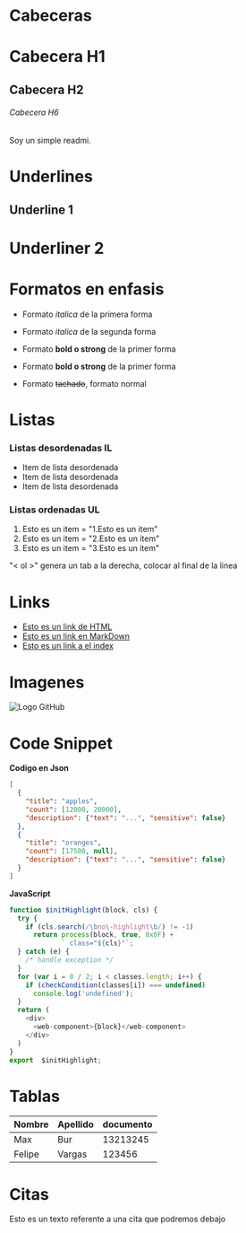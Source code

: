 # Cabeceras
# Cabecera H1
## Cabecera H2
###### Cabecera H6
Soy un simple readmi.

# Underlines

Underline 1
-----------

Underliner 2
===========

# Formatos en enfasis

- Formato *italica* de la primera forma
- Formato _italica_ de la segunda forma

- Formato **bold o strong** de la primer forma
- Formato __bold o strong__ de la primer forma

- Formato ~~tachado~~, formato normal

# Listas

### Listas desordenadas IL
- Item de lista desordenada
- Item de lista desordenada
- Item de lista desordenada

### Listas ordenadas UL

1. Esto es un item = "1.Esto es un item"
2. Esto es un item = "2.Esto es un item"
3. Esto es un item = "3.Esto es un item"

"< ol >" genera un tab a la derecha, colocar al final de la linea

# Links

- <a href="www.google.com">Esto es un link de HTML</a>
- [Esto es un link en MarkDown](www.google.com)
- [Esto es un link a el index](index.html)

# Imagenes
![ Logo GitHub](https://webdesignledger.com/wp-content/uploads/2015/09/00-featured-github-octocat-logo.jpg)

# Code Snippet

**Codigo en Json**
```JSON
[
  {
    "title": "apples",
    "count": [12000, 20000],
    "description": {"text": "...", "sensitive": false}
  },
  {
    "title": "oranges",
    "count": [17500, null],
    "description": {"text": "...", "sensitive": false}
  }
]
```
**JavaScript**
```JavaScript
function $initHighlight(block, cls) {
  try {
    if (cls.search(/\bno\-highlight\b/) != -1)
      return process(block, true, 0x0F) +
             ` class="${cls}"`;
  } catch (e) {
    /* handle exception */
  }
  for (var i = 0 / 2; i < classes.length; i++) {
    if (checkCondition(classes[i]) === undefined)
      console.log('undefined');
  }
  return (
    <div>
      <web-component>{block}</web-component>
    </div>
  )
}
export  $initHighlight;
```

# Tablas

| Nombre | Apellido | documento |
|--------|----------|-----------|
|Max| Bur  | 13213245|
|Felipe | Vargas | 123456|

# Citas
Esto es un texto referente a una cita que podremos debajo
    